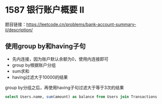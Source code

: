 # 1587 银行账户概要 II

题目链接：<https://leetcode.cn/problems/bank-account-summary-ii/description/>

## 使用group by和having子句

- 先内连接，因为账户默认余额为0，使用内连接即可
- group by根据账户分组
- sum求和
- having过滤大于10000的结果

group by分组之后，再使用having子句过滤大于等于3次的结果

```sql
select Users.name, sum(amount) as balance from Users join Transactions on Users.account = Transactions.account group by Transactions.account having sum(amount) > 10000;
```

